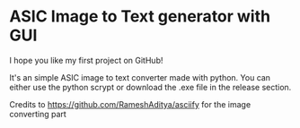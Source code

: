 # ASIC Image to Text generator with GUI
 
I hope you like my first project on GitHub!

It's an simple ASIC image to text converter made with python.
You can either use the python scrypt or download the .exe file in the release section.

Credits to https://github.com/RameshAditya/asciify for the image converting part
